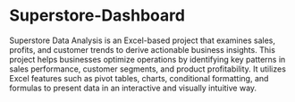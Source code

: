 # Superstore-Dashboard
Superstore Data Analysis is an Excel-based project that examines sales, profits, and customer trends to derive actionable business insights. This project helps businesses optimize operations by identifying key patterns in sales performance, customer segments, and product profitability. It utilizes Excel features such as pivot tables, charts, conditional formatting, and formulas to present data in an interactive and visually intuitive way.
